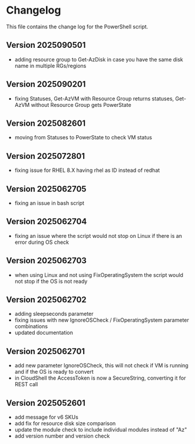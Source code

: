 # Changelog

This file contains the change log for the PowerShell script.

## Version 2025090501

* adding resource group to Get-AzDisk in case you have the same disk name in multiple RGs/regions

## Version 2025090201

* fixing Statuses, Get-AzVM with Resource Group returns statuses, Get-AzVM without Resource Group gets PowerState

## Version 2025082601

* moving from Statuses to PowerState to check VM status

## Version 2025072801

* fixing issue for RHEL 8.X having rhel as ID instead of redhat

## Version 2025062705

* fixing an issue in bash script

## Version 2025062704

* fixing an issue where the script would not stop on Linux if there is an error during OS check

## Version 2025062703

* when using Linux and not using FixOperatingSystem the script would not stop if the OS is not ready

## Version 2025062702

* adding sleepseconds parameter
* fixing issues with new IgnoreOSCheck / FixOperatingSystem parameter combinations
* updated documentation

## Version 2025062701

* add new parameter IgnoreOSCheck, this will not check if VM is running and if the OS is ready to convert
* in CloudShell the AccessToken is now a SecureString, converting it for REST call

## Version 2025052601

* add message for v6 SKUs
* add fix for resource disk size comparison
* update the module check to include individual modules instead of "Az"
* add version number and version check
